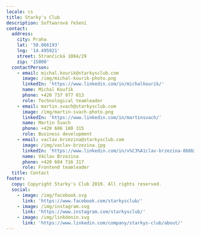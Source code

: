 ```yaml
---
locale: cs
title: Starky's Club
description: Softwarová řešení
contact:
  address:
    city: Praha
    lat: '50.066193'
    lng: '14.495921'
    street: Strančická 1084/29
    zip: '15000'
  contactPerson:
    - email: michal.kourik@starkysclub.com
      image: /img/michal-kourik-photo.png
      linkedIn: 'https://www.linkedin.com/in/michalkourik/'
      name: Michal Kouřík
      phone: ‭+420 737 977 013‬
      role: Technological teamleader
    - email: martin.svach@starkysclub.com
      image: /img/martin-svach-photo.png
      linkedIn: 'https://www.linkedin.com/in/martinsvach/'
      name: Martin Švach
      phone: +420 ‭606 180 315‬
      role: Business development
    - email: vaclav.brzezina@starkysclub.com
      image: /img/vaclav-brzezina.jpg
      linkedIn: 'https://www.linkedin.com/in/v%C3%A1clav-brzezina-8b8b14107/'
      name: Václav Brzezina
      phone: ‭+420 604 716 317‬
      role: Frontend teamleader
  title: Contact
footer:
  copy: Copyright Starky's Club 2019. All rights reserved.
  social:
    - image: /img/facebook.svg
      link: 'https://www.facebook.com/starkysclub/'
    - image: /img/instagram.svg
      link: 'https://www.instagram.com/starkysclub/'
    - image: /img/linkdenin.svg
      link: 'https://www.linkedin.com/company/starkys-club/about/'
---
```


